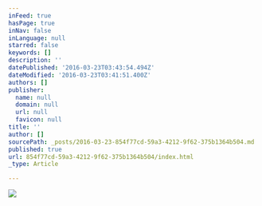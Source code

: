 ```yaml
---
inFeed: true
hasPage: true
inNav: false
inLanguage: null
starred: false
keywords: []
description: ''
datePublished: '2016-03-23T03:43:54.494Z'
dateModified: '2016-03-23T03:41:51.400Z'
authors: []
publisher:
  name: null
  domain: null
  url: null
  favicon: null
title: ''
author: []
sourcePath: _posts/2016-03-23-854f77cd-59a3-4212-9f62-375b1364b504.md
published: true
url: 854f77cd-59a3-4212-9f62-375b1364b504/index.html
_type: Article

---
```

![](https://the-grid-user-content.s3-us-west-2.amazonaws.com/43676cc3-3a56-441a-a4f4-66eafe78768d.jpg)